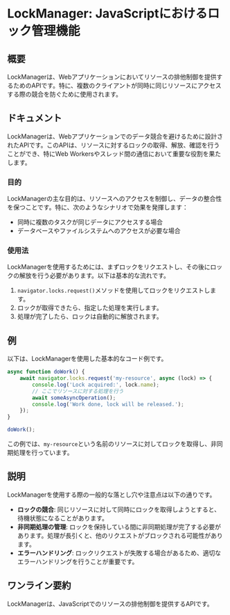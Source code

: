 <!--
Meta Description: # LockManager: JavaScriptにおけるロック管理機能 ## 概要 LockManagerは、Webアプリケーションにおいてリソースの排他制御を提供するためのAPIです。特に、複数のクライアントが同時に同じリソースにアクセスする際の競合を防ぐために使用されます。 ## ドキュメント...
Meta Keywords: lock, lockmanagerは, navigator, locks, request
-->

# LockManager: JavaScriptにおけるロック管理機能

## 概要
LockManagerは、Webアプリケーションにおいてリソースの排他制御を提供するためのAPIです。特に、複数のクライアントが同時に同じリソースにアクセスする際の競合を防ぐために使用されます。

## ドキュメント
LockManagerは、Webアプリケーションでのデータ競合を避けるために設計されたAPIです。このAPIは、リソースに対するロックの取得、解放、確認を行うことができ、特にWeb Workersやスレッド間の通信において重要な役割を果たします。

### 目的
LockManagerの主な目的は、リソースへのアクセスを制御し、データの整合性を保つことです。特に、次のようなシナリオで効果を発揮します：
- 同時に複数のタスクが同じデータにアクセスする場合
- データベースやファイルシステムへのアクセスが必要な場合

### 使用法
LockManagerを使用するためには、まずロックをリクエストし、その後にロックの解放を行う必要があります。以下は基本的な流れです。

1. `navigator.locks.request()`メソッドを使用してロックをリクエストします。
2. ロックが取得できたら、指定した処理を実行します。
3. 処理が完了したら、ロックは自動的に解放されます。

## 例
以下は、LockManagerを使用した基本的なコード例です。

```javascript
async function doWork() {
    await navigator.locks.request('my-resource', async (lock) => {
        console.log('Lock acquired:', lock.name);
        // ここでリソースに対する処理を行う
        await someAsyncOperation();
        console.log('Work done, lock will be released.');
    });
}

doWork();
```

この例では、`my-resource`という名前のリソースに対してロックを取得し、非同期処理を行っています。

## 説明
LockManagerを使用する際の一般的な落とし穴や注意点は以下の通りです。

- **ロックの競合**: 同じリソースに対して同時にロックを取得しようとすると、待機状態になることがあります。
- **非同期処理の管理**: ロックを保持している間に非同期処理が完了する必要があります。処理が長引くと、他のリクエストがブロックされる可能性があります。
- **エラーハンドリング**: ロックリクエストが失敗する場合があるため、適切なエラーハンドリングを行うことが重要です。

## ワンライン要約
LockManagerは、JavaScriptでのリソースの排他制御を提供するAPIです。